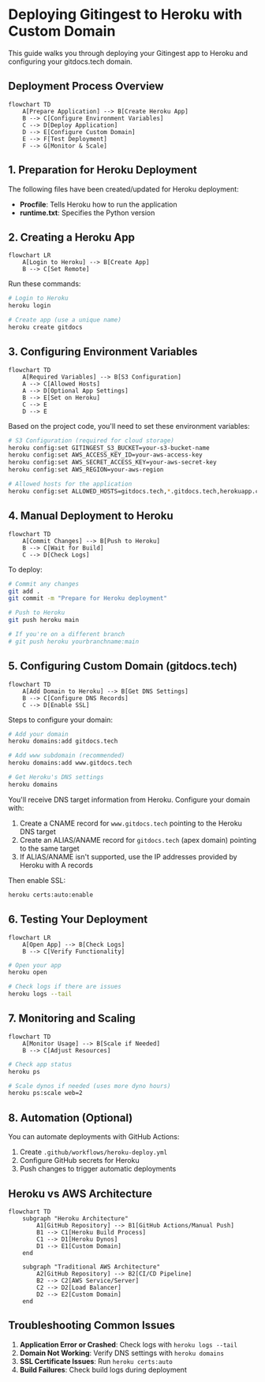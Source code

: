 # Deploying Gitingest to Heroku with Custom Domain

This guide walks you through deploying your Gitingest app to Heroku and configuring your gitdocs.tech domain.

## Deployment Process Overview

```mermaid
flowchart TD
    A[Prepare Application] --> B[Create Heroku App]
    B --> C[Configure Environment Variables]
    C --> D[Deploy Application]
    D --> E[Configure Custom Domain]
    E --> F[Test Deployment]
    F --> G[Monitor & Scale]
```

## 1. Preparation for Heroku Deployment

The following files have been created/updated for Heroku deployment:

- **Procfile**: Tells Heroku how to run the application
- **runtime.txt**: Specifies the Python version

## 2. Creating a Heroku App

```mermaid
flowchart LR
    A[Login to Heroku] --> B[Create App]
    B --> C[Set Remote]
```

Run these commands:

```bash
# Login to Heroku
heroku login

# Create app (use a unique name)
heroku create gitdocs
```

## 3. Configuring Environment Variables

```mermaid
flowchart TD
    A[Required Variables] --> B[S3 Configuration]
    A --> C[Allowed Hosts]
    A --> D[Optional App Settings]
    B --> E[Set on Heroku]
    C --> E
    D --> E
```

Based on the project code, you'll need to set these environment variables:

```bash
# S3 Configuration (required for cloud storage)
heroku config:set GITINGEST_S3_BUCKET=your-s3-bucket-name
heroku config:set AWS_ACCESS_KEY_ID=your-aws-access-key
heroku config:set AWS_SECRET_ACCESS_KEY=your-aws-secret-key
heroku config:set AWS_REGION=your-aws-region

# Allowed hosts for the application
heroku config:set ALLOWED_HOSTS=gitdocs.tech,*.gitdocs.tech,herokuapp.com,*.herokuapp.com
```

## 4. Manual Deployment to Heroku

```mermaid
flowchart TD
    A[Commit Changes] --> B[Push to Heroku]
    B --> C[Wait for Build]
    C --> D[Check Logs]
```

To deploy:

```bash
# Commit any changes
git add .
git commit -m "Prepare for Heroku deployment"

# Push to Heroku
git push heroku main

# If you're on a different branch
# git push heroku yourbranchname:main
```

## 5. Configuring Custom Domain (gitdocs.tech)

```mermaid
flowchart TD
    A[Add Domain to Heroku] --> B[Get DNS Settings]
    B --> C[Configure DNS Records]
    C --> D[Enable SSL]
```

Steps to configure your domain:

```bash
# Add your domain
heroku domains:add gitdocs.tech

# Add www subdomain (recommended)
heroku domains:add www.gitdocs.tech

# Get Heroku's DNS settings
heroku domains
```

You'll receive DNS target information from Heroku. Configure your domain with:

1. Create a CNAME record for `www.gitdocs.tech` pointing to the Heroku DNS target
2. Create an ALIAS/ANAME record for `gitdocs.tech` (apex domain) pointing to the same target
3. If ALIAS/ANAME isn't supported, use the IP addresses provided by Heroku with A records

Then enable SSL:

```bash
heroku certs:auto:enable
```

## 6. Testing Your Deployment

```mermaid
flowchart LR
    A[Open App] --> B[Check Logs]
    B --> C[Verify Functionality]
```

```bash
# Open your app
heroku open

# Check logs if there are issues
heroku logs --tail
```

## 7. Monitoring and Scaling

```mermaid
flowchart TD
    A[Monitor Usage] --> B[Scale if Needed]
    B --> C[Adjust Resources]
```

```bash
# Check app status
heroku ps

# Scale dynos if needed (uses more dyno hours)
heroku ps:scale web=2
```

## 8. Automation (Optional)

You can automate deployments with GitHub Actions:

1. Create `.github/workflows/heroku-deploy.yml`
2. Configure GitHub secrets for Heroku
3. Push changes to trigger automatic deployments

## Heroku vs AWS Architecture

```mermaid
flowchart TD
    subgraph "Heroku Architecture"
        A1[GitHub Repository] --> B1[GitHub Actions/Manual Push]
        B1 --> C1[Heroku Build Process]
        C1 --> D1[Heroku Dynos]
        D1 --> E1[Custom Domain]
    end
    
    subgraph "Traditional AWS Architecture"
        A2[GitHub Repository] --> B2[CI/CD Pipeline]
        B2 --> C2[AWS Service/Server]
        C2 --> D2[Load Balancer]
        D2 --> E2[Custom Domain]
    end
```

## Troubleshooting Common Issues

1. **Application Error or Crashed**: Check logs with `heroku logs --tail`
2. **Domain Not Working**: Verify DNS settings with `heroku domains`
3. **SSL Certificate Issues**: Run `heroku certs:auto`
4. **Build Failures**: Check build logs during deployment 